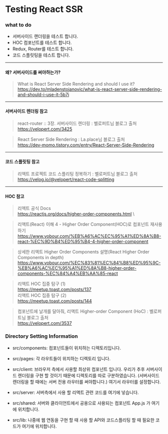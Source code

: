 # Testing React SSR

### what to do

-   서버사이드 랜더링을 테스트 합니다.
-   HOC 컴포넌트를 테스트 합니다.
-   Redux, Router를 테스트 합니다.
-   코드 스플릿팅을 테스트 합니다.

---
#### 왜? 서버사이드를 써야하는가?
> What is React Server Side Rendering and should I use it? \
https://dev.to/mladenstojanovic/what-is-react-server-side-rendering-and-should-i-use-it-5b7i
---
#### 서버사이드 렌더링 참고
> react-router :: 3장. 서버사이드 렌더링 : 벨로퍼트님 블로그 출처 \
https://velopert.com/3425

> React Server Side Rendering : La.place님 블로그 출처 \
https://dev-momo.tistory.com/entry/React-Server-Side-Rendering
---
#### 코드 스플릿팅 참고
> 리액트 프로젝트 코드 스플리팅 정복하기 : 벨로퍼트님 블로그 출처 \
https://velog.io/@velopert/react-code-splitting
---
#### HOC 참고
> 리엑트 공식 Docs \
https://reactjs.org/docs/higher-order-components.html \

> 리액트(React) 이해 4 - Higher Order Component(HOC)로 컴포넌트 재사용 하기 \
https://www.vobour.com/%EB%A6%AC%EC%95%A1%ED%8A%B8-react-%EC%9D%B4%ED%95%B4-4-higher-order-component

> 상세한 리액트 Higher Order Components 설명(React Higher Order Components in depth) \
https://www.vobour.com/%EC%83%81%EC%84%B8%ED%95%9C-%EB%A6%AC%EC%95%A1%ED%8A%B8-higher-order-components-%EC%84%A4%EB%AA%85-react

> 리액트 HOC 집중 탐구 (1) \
https://meetup.toast.com/posts/137 \
리액트 HOC 집중 탐구 (2) \
https://meetup.toast.com/posts/144

> 컴포넌트에 날개를 달아줘, 리액트 Higher-order Component (HoC)  : 벨로퍼트님 블로그 출처 \
https://velopert.com/3537



### Directory Setting Information
- src/components: 컴포넌트들이 위치하는 디렉토리입니다.

- src/pages: 각 라우트들이 위치하는 디렉토리 입니다.

- src/client: 브라우저 측에서 사용할 최상위 컴포넌트 입니다. 우리가 추후 서버사이드 렌더링을 구현 할 것이기 때문에 디렉토리를 따로 구분하였습니다. (서버사이드 렌더링을 할 때에는 서버 전용 라우터를 써야합니다.) 여기서 라우터를 설정합니다.

- src/server: 서버측에서 사용 할 리액트 관련 코드를 여기에 넣습니다.

- src/shared: 서버와 클라이언트에서 공용으로 사용되는 컴포넌트 App.js 가 여기에 위치합니다.

- src/lib: 나중에 웹 연동을 구현 할 때 사용 할 API와 코드스플리팅 할 때 필요한 코드가 여기에 위치합니다.